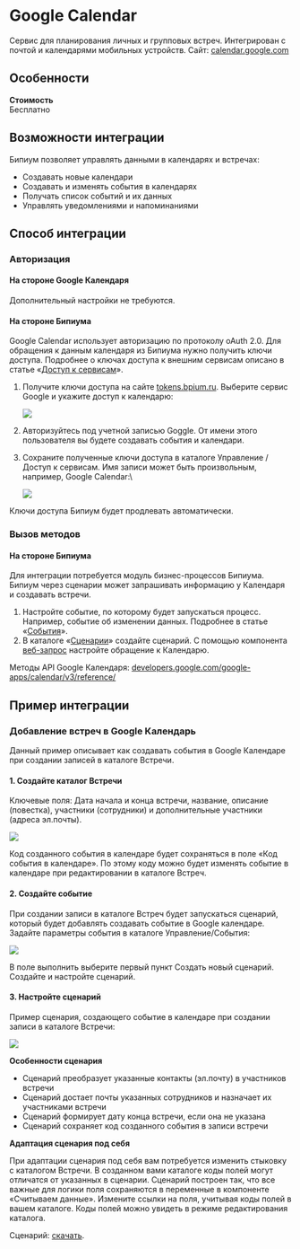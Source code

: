 # Google Calendar

Сервис для планирования личных и групповых встреч. Интегрирован с почтой и календарями мобильных устройств. Сайт: [calendar.google.com](https://calendar.google.com)

## Особенности

**Стоимость**  \
Бесплатно

## Возможности интеграции

Бипиум позволяет управлять данными в календарях и встречах:

* Создавать новые календари
* Создавать и изменять события в календарях
* Получать список событий и их данных
* Управлять уведомлениями и напоминаниями

## Способ интеграции

### Авторизация

#### На стороне Google Календаря

Дополнительный настройки не требуются.

#### На стороне Бипиума

Google Calendar использует авторизацию по протоколу oAuth 2.0. Для обращения к данным календаря из Бипиума нужно получить ключи доступа. Подробнее о ключах доступа к внешним сервисам описано в статье «[Доступ к сервисам](../../ecm/catalogs/oauthsevices.md)».

1.  Получите ключи доступа на сайте [tokens.bpium.ru](http://tokens.bpium.ru). Выберите сервис Google и укажите доступ к календарю:

    ![](../../.gitbook/assets/calendar\_tokens.png)
2. Авторизуйтесь под учетной записью Goggle. От имени этого пользователя вы будете создавать события и календари.
3.  Сохраните полученные ключи доступа в каталоге Управление / Доступ к сервисам. Имя записи может быть произвольным, например, Google Calendar:\


    ![](../../.gitbook/assets/calendar\_catalog\_tokens.png)

Ключи доступа Бипиум будет продлевать автоматически.

### Вызов методов

#### На стороне Бипиума

Для интеграции потребуется модуль бизнес-процессов Бипиума. Бипиум через сценарии может запрашивать информацию у Календаря и создавать встречи.

1. Настройте событие, по которому будет запускаться процесс. Например, событие об изменении данных. Подробнее в статье «[События](../../ecm/catalogs/events.md)».
2. В каталоге «[Сценарии](../../processes/scripts.md)» создайте сценарий. С помощью компонента [веб-запрос](../../processes/components/web.md) настройте обращение к Календарю.

Методы API Google Календаря: [developers.google.com/google-apps/calendar/v3/reference/](https://developers.google.com/google-apps/calendar/v3/reference/)

## Пример интеграции

### Добавление встреч в Google Календарь

Данный пример описывает как создавать события в Google Календаре при создании записей в каталоге Встречи.

#### 1. Создайте каталог Встречи

Ключевые поля: Дата начала и конца встречи, название, описание (повестка), участники (сотрудники) и дополнительные участники (адреса эл.почты).

![](../../.gitbook/assets/catalog\_meetings.png)

Код созданного события в календаре будет сохраняться в поле «Код события в календаре». По этому коду можно будет изменять событие в календаре при редактировании в каталоге Встреч.

#### 2. Создайте событие

При создании записи в каталоге Встреч будет запускаться сценарий, который будет добавлять создавать событие в Google календаре. Задайте параметры события в каталоге Управление/События:

![](../../.gitbook/assets/catalog\_calendar\_event.png)

В поле выполнить выберите первый пункт Создать новый сценарий. Создайте и настройте сценарий.

#### 3. Настройте сценарий

Пример сценария, создающего событие в календаре при создании записи в каталоге Встречи:

![](../../.gitbook/assets/catalog\_calendar\_script.png)

**Особенности сценария**

* Сценарий преобразует указанные контакты (эл.почту) в участников встречи
* Сценарий достает почты указанных сотрудников и назначает их участниками встречи
* Сценарий формирует дату конца встречи, если она не указана
* Сценарий сохраняет код созданного события в записи встречи

**Адаптация сценария под себя**

При адаптации сценария под себя вам потребуется изменить стыковку с каталогом Встречи. В созданном вами каталоге коды полей могут отличатся от указанных в сценарии. Сценарий построен так, что все важные для логики поля сохраняются в переменные в компоненте «Считываем данные». Измените ссылки на поля, учитывая коды полей в вашем каталоге. Коды полей можно увидеть в режиме редактирования каталога.

Сценарий: [скачать](http://download.bpium.ru/docs/scripts/googlecalendar.version.1.bpmn).

